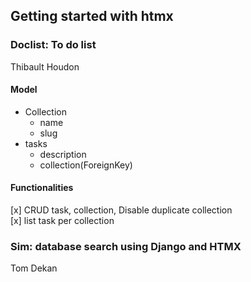 ## Getting started with htmx

### Doclist: To do list
Thibault Houdon

#### Model

- Collection
  - name
  - slug
- tasks
  - description
  - collection(ForeignKey)


#### Functionalities
  [x] CRUD task, collection, Disable duplicate collection   
  [x] list task per collection
  
### Sim: database search using Django and HTMX 
Tom Dekan